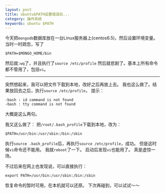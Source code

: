 ```yaml
---
layout: post
title: ubuntu$PATH设置错误后...
category: 操作系统
keywords: ubuntu $PATH
---
```


今天把`mongodb`数据库放在一台Linux服务器上(centos6.5)，然后设置环境变量。
当时一时疏忽，写了

```
$PATH=$MONGO_HOME/bin
```

然后就`:wq`了，并且执行了`source /etc/profile`
然后就悲剧了。基本上所有命令都不管用了，包括`vi`。

---

突然想起来，我可以把文件下载到本地，改好之后再放上去。
我也这么做了。结果放回去之后，执行`source /etc/profile`，
提示：

```
-bash : id command is not found
-bash : tty command is not found
```

大概是这么两句。

我又这么做了：
把`/root/.bash_profile`下载到本地，改为：

```
$PATH=/usr/bin:/usr/sbin:/bin:/sbin
```

执行`source .bash_profile`后，再执行`source /etc/profile`，成功。
但是这时候`vi`命令还不能用。
我就`reboot`了一下。
启动后发现`vi`也能用了。
真是虚惊一场。

不过后来在网上也发现说，可以直接执行：

```
export PATH=/usr/bin:/usr/sbin:/bin:/sbin
```

恢复命令的暂时可用，在本机就可以还原。
下次再碰到，可以试试～～